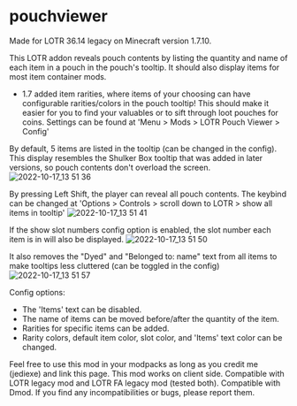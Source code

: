 # pouchviewer
Made for LOTR 36.14 legacy on Minecraft version 1.7.10.

This LOTR addon reveals pouch contents by listing the quantity and name of each item in a pouch in the pouch's tooltip. It should also display items for most item container mods.

- 1.7 added item rarities, where items of your choosing can have configurable rarities/colors in the pouch tooltip! This should make it easier for you to find your valuables or to sift through loot pouches for coins. Settings can be found at 'Menu > Mods > LOTR Pouch Viewer > Config'

By default, 5 items are listed in the tooltip (can be changed in the config). This display resembles the Shulker Box tooltip that was added in later versions, so pouch contents don't overload the screen.
![2022-10-17_13 51 36](https://user-images.githubusercontent.com/47288669/196300048-e90dc10f-7b5d-40c1-b30b-cf98b9a02e41.png)

By pressing Left Shift, the player can reveal all pouch contents. The keybind can be changed at 'Options > Controls > scroll down to LOTR > show all items in tooltip'
![2022-10-17_13 51 41](https://user-images.githubusercontent.com/47288669/196300052-31ab29af-f9d1-42a9-93a2-82cac566c32f.png)

If the show slot numbers config option is enabled, the slot number each item is in will also be displayed.
![2022-10-17_13 51 50](https://user-images.githubusercontent.com/47288669/196300059-42aaee6c-9753-4ea8-979a-724765b81dee.png)

It also removes the "Dyed" and "Belonged to: name" text from all items to make tooltips less cluttered (can be toggled in the config)
![2022-10-17_13 51 57](https://user-images.githubusercontent.com/47288669/196300065-a2558801-2050-4d0e-9b35-853ae18dc7b6.png)

Config options:
- The 'Items' text can be disabled.
- The name of items can be moved before/after the quantity of the item.
- Rarities for specific items can be added.
- Rarity colors, default item color, slot color, and 'Items' text color can be changed.

Feel free to use this mod in your modpacks as long as you credit me (jediexe) and link this page. This mod works on client side. Compatible with LOTR legacy mod and LOTR FA legacy mod (tested both). Compatible with Dmod. If you find any incompatibilities or bugs, please report them.
